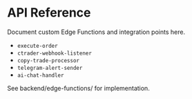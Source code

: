 # API Reference

Document custom Edge Functions and integration points here.
- `execute-order`
- `ctrader-webhook-listener`
- `copy-trade-processor`
- `telegram-alert-sender`
- `ai-chat-handler`

See backend/edge-functions/ for implementation.
